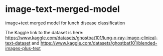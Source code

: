 # image-text-merged-model
image+text merged model for lunch disease classification

The Kaggle link to the dataset is here: 
https://www.kaggle.com/datasets/ghostbat101/lung-x-ray-image-clinical-text-dataset and https://www.kaggle.com/datasets/ghostbat101/blended-images-plus-text
